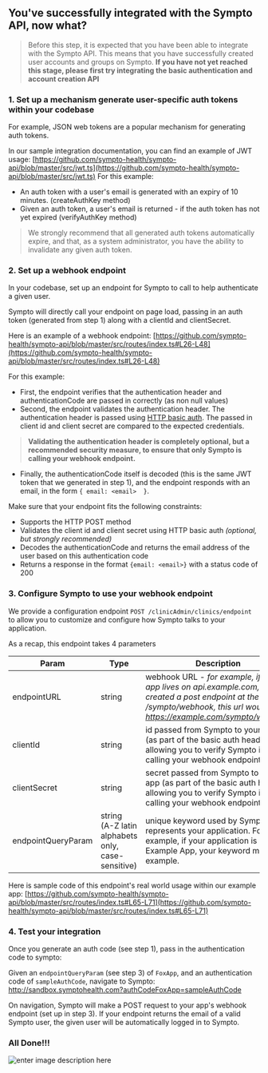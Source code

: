 
## You've successfully integrated with the Sympto API, now what?

> Before this step, it is expected that you have been able to integrate with the Sympto API. This means that you have successfully created user accounts and groups on Sympto. 
> **If you have not yet reached this stage, please first try integrating the basic authentication and account creation API** 

### **1. Set up a mechanism generate user-specific auth tokens within your codebase**

For example, JSON web tokens are a popular mechanism for generating auth tokens. 

In our sample integration documentation, you can find an example of JWT usage:
[https://github.com/sympto-health/sympto-api/blob/master/src/jwt.ts](https://github.com/sympto-health/sympto-api/blob/master/src/jwt.ts) 
For this example:
 - An auth token with a user's email is generated with an expiry of 10 minutes. (createAuthKey method)
 - Given an auth token, a user's email is returned  - if the auth token has not yet expired (verifyAuthKey method)

> We strongly recommend that all generated auth tokens automatically expire, and that, as a system administrator, you have the ability to invalidate any given auth token. 
 
 ### **2. Set up a webhook endpoint**
 
 In your codebase, set up an endpoint for Sympto to call to help authenticate a given user.

Sympto will directly call your endpoint on page load, passing in an auth token (generated from step 1) along with a clientId and clientSecret.

Here is an example of a webhook endpoint: [https://github.com/sympto-health/sympto-api/blob/master/src/routes/index.ts#L26-L48](https://github.com/sympto-health/sympto-api/blob/master/src/routes/index.ts#L26-L48)

For this example:
 - First, the endpoint verifies that the authentication header and authenticationCode are passed in correctly (as non null values)
 - Second, the endpoint validates the authentication header. The authentication header is passed using  [HTTP basic auth](https://developer.mozilla.org/en-US/docs/Web/HTTP/Authentication#Basic_authentication_scheme). The passed in client id and client secret are compared to the expected credentials. 
> **Validating the authentication header is completely optional, but a recommended security measure, to ensure that only Sympto is calling your webhook endpoint.** 
 - Finally, the authenticationCode itself is decoded (this is the same JWT token that we generated in step 1), and the endpoint responds with an email, in the form `{ email: <email>  }`.

Make sure that your endpoint fits the following constraints:

 - Supports the HTTP POST method
 - Validates the client id and client secret using HTTP basic auth *(optional, but strongly recommended)*
 - Decodes the authenticationCode and returns the email address of the user based on this authentication code
 - Returns a response in the format `{email: <email>}` with a status code of 200


### **3. Configure Sympto to use your webhook endpoint**

We provide a configuration endpoint 
 `POST /clinicAdmin/clinics/endpoint` 
 to allow you to customize and configure how Sympto talks to your application.

As a recap, this endpoint takes 4 parameters

|Param  | Type| Description |
|--|--|--|
| endpointURL | string | webhook URL - *for example, if our app lives on api.example.com, and we created a post endpoint at the route /sympto/webhook, this url would be https://example.com/sympto/webhook*
| clientId | string | id passed from Sympto to your app (as part of the basic auth header), allowing you to verify Sympto is calling your webhook endpoint | 
| clientSecret | string | secret passed from Sympto to your app (as part of the basic auth header), allowing you to verify Sympto is calling your webhook endpoint | 
| endpointQueryParam | string (A-Z latin alphabets only, case-sensitive) | unique keyword used by Sympto that represents your application. For example, if your application is Example App, your keyword might be example.

Here is sample code of this endpoint's real world usage within our example app: [https://github.com/sympto-health/sympto-api/blob/master/src/routes/index.ts#L65-L71](https://github.com/sympto-health/sympto-api/blob/master/src/routes/index.ts#L65-L71)


### **4. Test your integration**
Once you generate an auth code (see step 1), pass in the authentication code to sympto:

Given an `endpointQueryParam` (see step 3) of `FoxApp`, and an authentication code of `sampleAuthCode`, navigate to Sympto:
http://sandbox.symptohealth.com?authCodeFoxApp=sampleAuthCode

On navigation, Sympto will make a POST request to your app's webhook endpoint (set up in step 3). If your endpoint returns the email of a valid Sympto user, the given user will be automatically logged in to Sympto.


### All Done!!!
![enter image description here](https://media1.giphy.com/media/l3q2zVr6cu95nF6O4/source.gif)
